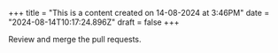 +++
title = "This is a content created on 14-08-2024 at 3:46PM"
date = "2024-08-14T10:17:24.896Z"
draft = false
+++

  Review and merge the pull requests.
        